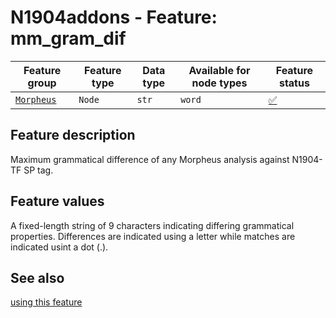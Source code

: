 # N1904addons - Feature: mm_gram_dif

Feature group |Feature type | Data type | Available for node types | Feature status
---  | --- | --- | --- | ---
[`Morpheus`](README.md#feature-group-morpheus-analyses-meta-and-summary) | `Node` | `str` | `word` | [✅](featurestatus.md#Trustworthy "Trustworthy")

## Feature description

Maximum grammatical difference of any Morpheus analysis against N1904-TF SP tag.

## Feature values

A fixed-length string of 9 characters indicating differing grammatical properties. Differences are indicated using a letter while matches are indicated usint a dot (.).

## See also

[using this feature](using_gram_dif.md)
